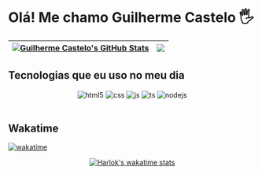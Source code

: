 # Olá! Me chamo Guilherme Castelo 🖐️

<div align="center">
  
| <a href="https://github.com/castelogui/castelogui"><img align="center" src="https://github-readme-stats.vercel.app/api?username=castelogui&show_icons=true&include_all_commits=true&theme=radical&hide_border=true" alt="Guilherme Castelo's GitHub Stats" /></a> | <a href="https://github.com/castelogui/castelogui"><img align="center" src="https://github-readme-stats.vercel.app/api/top-langs/?username=castelogui&layout=donut&theme=radical&hide_border=true" /></a> |
| ------------- | ------------- |
  
</div>

## Tecnologias que eu uso no meu dia

<div align="center">
  <div style="display: inline_block;">
    <img align="center" alt="html5" src="https://img.shields.io/badge/HTML5-E34F26?style=for-the-badge&logo=html5&logoColor=white" />
    <img align="center" alt="css" src="https://img.shields.io/badge/CSS3-1572B6?style=for-the-badge&logo=css3&logoColor=white" />
    <img align="center" alt="js" src="https://img.shields.io/badge/JavaScript-F7DF1E?style=for-the-badge&logo=javascript&logoColor=black" />
    <img align="center" alt="ts" src="https://img.shields.io/badge/TypeScript-007ACC?style=for-the-badge&logo=typescript&logoColor=white" />
    <img align="center" alt="nodejs" src="https://img.shields.io/badge/Node.js-43853D?style=for-the-badge&logo=node.js&logoColor=white" />
  </div>
</div><br/>

## Wakatime

[![wakatime](https://wakatime.com/badge/user/b889ed60-65c5-4d75-a1e7-65c986b29d59.svg)](https://wakatime.com/@b889ed60-65c5-4d75-a1e7-65c986b29d59)

<div align="center">
  
[![Harlok's wakatime stats](https://github-readme-stats.vercel.app/api/wakatime?username=b889ed60-65c5-4d75-a1e7-65c986b29d59&theme=radical)](https://github.com/castelogui)
  
</div>
